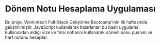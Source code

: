 # Dönem Notu Hesaplama Uygulaması

Bu proje, Workintech Full-Stack Geliştirme Bootcamp'inin ilk haftasında geliştirilmiştir. JavaScript kullanılarak hazırlanan bu basit uygulama, kullanıcıdan aldığı vize ve final notlarını kullanarak dönem sonu puanını ve harf notunu hesaplar.
